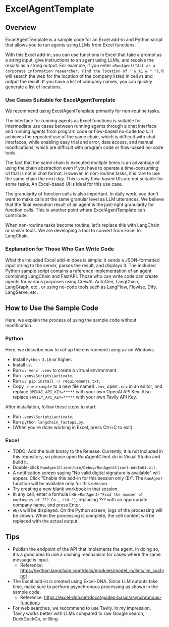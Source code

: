 # ExcelAgentTemplate

## Overview

ExcelAgentTemplate is a sample code for an Excel add-in and Python script that allows you to run agents using LLMs from Excel functions.

With this Excel add-in, you can use functions in Excel that take a prompt as a string input, give instructions to an agent using LLMs, and receive the results as a string output. For example, if you enter `=RunAgent("Act as a corporate information researcher. Find the location of " & A1 & ".")`, it will search the web for the location of the company listed in cell `A1` and output the result. If you have a list of company names, you can quickly generate a list of locations.

### Use Cases Suitable for ExcelAgentTemplate

We recommend using ExcelAgentTemplate primarily for non-routine tasks.

The interface for running agents as Excel functions is suitable for intermediate use cases between running agents through a chat interface and running agents from program code or flow-based no-code tools. It achieves the repeated use of the same chain, which is difficult with chat interfaces, while enabling easy trial and error, data access, and manual modifications, which are difficult with program code or flow-based no-code tools.

The fact that the same chain is executed multiple times is an advantage of using the chain abstraction even if you have to operate a time-consuming UI that is not in chat format. However, in non-routine tasks, it is rare to use the same chain the next day. This is why flow-based UIs are not suitable for some tasks. An Excel-based UI is ideal for this use case.

The granularity of function calls is also important. In daily work, you don't want to make calls at the same granular level as LLM utterances. We believe that the final execution result of an agent is the just-right granularity for function calls. This is another point where ExcelAgentTemplate can contribute.

When non-routine tasks become routine, let's replace this with LangChain or similar tools. We are developing a tool to convert from Excel to LangChain.

### Explanation for Those Who Can Write Code

What the included Excel add-in does is simple: it sends a JSON-formatted input string to the server, parses the result, and displays it. The included Python sample script contains a reference implementation of an agent combining LangChain and FastAPI. Those who can write code can create agents for various purposes using CrewAI, AutoGen, LangChain, LangGraph, etc., or using no-code tools such as LangFlow, Flowise, Dify, LangServe, etc.

## How to Use the Sample Code

Here, we explain the process of using the sample code without modification.

### Python

Here, we describe how to set up the environment using uv on Windows.

- Install `Python 3.10` or higher.
- Install `uv`.
- Run `uv venv .venv` to create a virtual environment.
- Run `.venv\Scripts\activate`.
- Run `uv pip install -r requirements.txt`.
- Copy `.env.example` to a new file named `.env`, open `.env` in an editor, and replace `OPENAI_API_KEY=*****` with your own OpenAI API Key. Also replace `TAVILY_API_KEY=*****` with your own Tavily API Key.

After installation, follow these steps to start:

- Run `.venv\Scripts\activate`.
- Run `python langchain_fastapi.py`.
- (When you're done working in Excel, press Ctrl+C to exit)

### Excel

- TODO: Add the built binary to the Release. Currently, it is not included in this repository, so please open RunAgentClient.sln in Visual Studio and build it.
- Double-click `RunAgentClient/bin/Debug/RunAgentClient-AddIn64.xll`.
- A notification screen saying "No valid digital signature is available" will appear. Click "Enable this add-in for this session only (E)". The `RunAgent` function will be available only for this session.
- Try creating a new blank workbook in that session.
- In any cell, enter a formula like `=RunAgent("Find the number of employees of ??? Co., Ltd.")`, replacing ??? with an appropriate company name, and press Enter.
- `#N/A` will be displayed. On the Python screen, logs of the processing will be shown. When the processing is complete, the cell content will be replaced with the actual output.

## Tips

- Publish the endpoint of the API that implements the agent. In doing so, it's a good idea to use a caching mechanism for cases where the same message is input.
	- Reference: https://python.langchain.com/docs/modules/model_io/llms/llm_caching/
- The Excel add-in is created using Excel-DNA. Since LLM outputs take time, make sure to perform asynchronous processing as shown in the sample code.
	- Reference: https://excel-dna.net/docs/guides-basic/asynchronous-functions
- For web searches, we recommend to use Tavily. In my impression, Tavily works better with LLMs compared to raw Google search, DuckDuckGo, or Bing.
